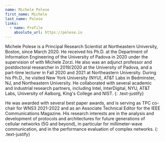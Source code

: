 ```yaml
---
name: Michele Polese
first_name: Michele
last_name: Polese
links:
  - name: Profile
    absolute_url: https://polese.io
---
```


Michele Polese is a Principal Research Scientist at Northeastern University, Boston, since March 2020. He received his Ph.D. at the Department of Information Engineering of the University of Padova in 2020 under the supervision of with Michele Zorzi. He also was an adjunct professor and postdoctoral researcher in 2019/2020 at the University of Padova, and a part-time lecturer in Fall 2020 and 2021 at Northeastern University. During his Ph.D., he visited New York University (NYU), AT&T Labs in Bedminster, NJ, and Northeastern University. He collaborated with several academic and industrial research partners, including Intel, InterDigital, NYU, AT&T Labs, University of Aalborg, King's College and NIST.
{: .text-justify}

He was awarded with several best paper awards, and is serving as TPC co-chair for WNS3 2021-2022 and as an Associate Technical Editor for the IEEE Communications Magazine. His research interests are in the analysis and development of protocols and architectures for future generations of cellular networks (5G and beyond), in particular for millimeter-wave communication, and in the performance evaluation of complex networks.
{: .text-justify}